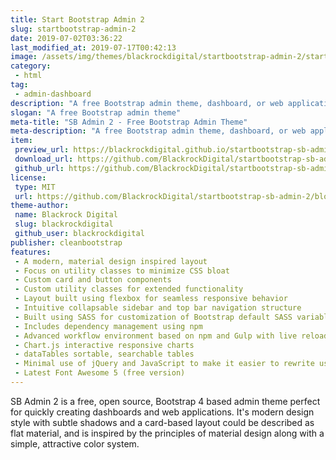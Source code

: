 ```yaml
---
title: Start Bootstrap Admin 2
slug: startbootstrap-admin-2
date: 2019-07-02T03:36:22
last_modified_at: 2019-07-17T00:42:13
image: /assets/img/themes/blackrockdigital/startbootstrap-admin-2/startbootstrap-admin-2-preview.jpg
category:
 - html
tag:
 - admin-dashboard
description: "A free Bootstrap admin theme, dashboard, or web application UI. All Start Bootstrap templates are free to download and open source."
slogan: "A free Bootstrap admin theme"
meta-title: "SB Admin 2 - Free Bootstrap Admin Theme"
meta-description: "A free Bootstrap admin theme, dashboard, or web application UI. All Start Bootstrap templates are free to download and open source."
item:
 preview_url: https://blackrockdigital.github.io/startbootstrap-sb-admin-2/
 download_url: https://github.com/BlackrockDigital/startbootstrap-sb-admin-2/archive/gh-pages.zip
 github_url: https://github.com/BlackrockDigital/startbootstrap-sb-admin-2
license:
 type: MIT
 url: https://github.com/BlackrockDigital/startbootstrap-sb-admin-2/blob/master/LICENSE
theme-author:
 name: Blackrock Digital
 slug: blackrockdigital
 github_user: blackrockdigital
publisher: cleanbootstrap
features:
 - A modern, material design inspired layout
 - Focus on utility classes to minimize CSS bloat
 - Custom card and button components
 - Custom utility classes for extended functionality
 - Layout built using flexbox for seamless responsive behavior
 - Intuitive collapsable sidebar and top bar navigation structure
 - Built using SASS for customization of Bootstrap default SASS variables
 - Includes dependency management using npm
 - Advanced workflow environment based on npm and Gulp with live reloading via browserSync
 - Chart.js interactive responsive charts
 - dataTables sortable, searchable tables
 - Minimal use of jQuery and JavaScript to make it easier to rewrite using JS frameworks
 - Latest Font Awesome 5 (free version)
---
```

SB Admin 2 is a free, open source, Bootstrap 4 based admin theme perfect for quickly creating dashboards and web applications. It's modern design style with subtle shadows and a card-based layout could be described as flat material, and is inspired by the principles of material design along with a simple, attractive color system.
